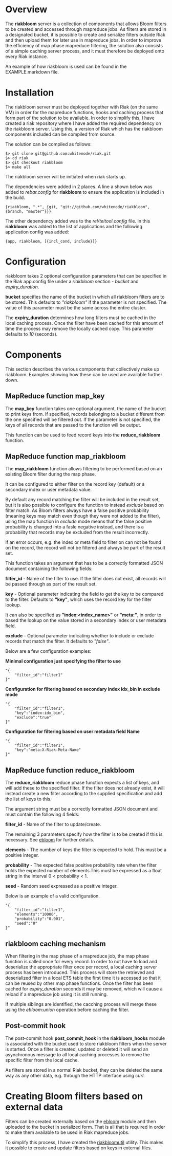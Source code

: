 Overview
========

The **riakbloom** server is a collection of components that allows Bloom filters to be created and accessed through mapreduce jobs. As filters are stored in a designated bucket, it is possible to create and serialize filters outside Riak and then upload them for later use in mapreduce jobs. In order to improve the efficiency of map phase mapreduce filtering, the solution also consists of a simple caching server process, and it must therefore be deployed onto every Riak instance.

An example of how riakbloom is used can be found in the EXAMPLE.markdown file.

Installation
============

The riakbloom server must be deployed together with Riak (on the same VM) in order for the mapreduce functions, hooks and caching process that form part of the solution to be available. In order to simplify this, I have created a riak repository where I have added the required dependency on the riakbloom server. Using this, a version of Riak which has the riakbloom components included can be compiled from source.

The solution can be compiled as follows:

    $> git clone git@github.com:whitenode/riak.git
    $> cd riak
    $> git checkout riakbloom 
    $> make all

The riakbloom server will be initiated when riak starts up.

The dependencies were added in 2 places. A line a shown below was added to *rebar.config* for **riakbloom** to ensure the application is included in the build.

    {riakbloom, ".*", {git, "git://github.com/whitenode/riakbloom", {branch, "master"}}}

The other dependency added was to the *rel/teltool.config* file. In this **riakbloom** was added to the list of applications and the following application config was added:

    {app, riakbloom, [{incl_cond, include}]}

Configuration
=============

riakbloom takes 2 optional configuration parameters that can be specified in the Riak app.config file under a *riakbloom* section - *bucket* and *expiry_duration*.

**bucket** specifies the name of the bucket in which all riakbloom filters are to be stored. This defaults to *"riakbloom"* if the parameter is not specified. The value of this parameter must be the same across the entire cluster.

The **expiry_duration** determines how long filters must be cached in the local caching process. Once the filter have been cached for this amount of time the process may remove the locally cached copy. This parameter defaults to *10* (seconds).

Components
==========

This section describes the various components that collectively make up riakbloom. Examples showing how these can be used are available further down.

MapReduce function map_key
--------------------------

The **map_key** function takes one optional argument, the name of the bucket to print keys from. If specified, records belonging to a bucket different from the one specified will be filtered out. If the parameter is not specified, the keys of all records that are passed to the function will be output.

This function can be used to feed record keys into the **reduce_riakbloom** function.

MapReduce function map_riakbloom
--------------------------------

The **map_riakbloom** function allows filtering to be performed based on an existing Bloom filter during the map phase.

It can be configured to either filter on the record key (default) or a secondary index or user metadata value.

By default any record matching the filter will be included in the result set, but it is also possible to configure the function to instead *exclude* based on filter match. As Bloom filters always have a false positive probability (meaning keys may match even though they were not added to the filter), using the map function in *exclude* mode means that the false positive probability is changed into a fasle negative instead, and there is a probability that records may be excluded from the result incorrectly.

If an error occurs, e.g. the index or meta field to filter on can not be found on the record, the record will not be filtered and always be part of the result set.

This function takes an argument that has to be a correctly formatted JSON document containing the following fields:

**filter_id** - Name of the filter to use. If the filter does not exist, all records will be passed through as part of the result set.

**key** - Optional parameter indicating the field to get the key to be compared to the filter. Defaults to **"key"**, which uses the record key for the filter lookup.

It can also be specified as **"index:<index_name>"** or **"meta:<user metadata field name>"**, in order to based the lookup on the value stored in a secondary index or user metadata field.

**exclude** - Optional parameter indicating whether to include or exclude records that match the filter. It defaults to *"false"*.

Below are a few configuration examples:

**Minimal configuration just specifying the filter to use** 

    "{
        "filter_id":"filter1"
    }"

**Configuration for filtering based on secondary index idx_bin in exclude mode** 

    "{
        "filter_id":"filter1",
        "key":"index:idx_bin",
        "exclude":"true"
    }"

**Configuration for filtering based on user metadata field Name** 

    "{
        "filter_id":"filter1",
        "key":"meta:X-Riak-Meta-Name"
    }"

MapReduce function reduce_riakbloom
-----------------------------------

The **reduce_riakbloom** reduce phase function expects a list of keys, and will add these to the specified filter. If the filter does not already exist, it will instead create a new filter according to the supplied specification and add the list of keys to this.

The argument string must be a correctly formatted JSON document and must contain the following 4 fields:

**filter_id** - Name of the filter to update/create.

The remaining 3 parameters specify how the filter is to be created if this is necessary. See [ebloom](https://github.com/basho/ebloom) for further details.

**elements** - The number of keys the filter is expected to hold. This must be a positive integer.

**probability** - The expected false positive probability rate when the filter holds the expected number of elements.This must be expressed as a float string in the interval 0 < probability < 1.

**seed** - Random seed expressed as a positive integer. 

Below is an example of a valid configuration. 

    "{
        "filter_id":"filter1",
        "elements":"10000",
        "probability":"0.001",
        "seed":"0"
    }"

riakbloom caching mechanism
---------------------------

When filtering in the map phase of a mapreduce job, the map phase function is called once for every record. In order to not have to load and deserialize the appropriate filter once per record, a local caching server process has been introduced. This process will store the retrieved and deserialized filter in a local ETS table the first time it is accessed so that it can be reused by other map phase functions. Once the filter has been cached for *expiry_duration* seconds it may be removed, which will cause a reload if a mapreduce job using it is still running.

If multiple siblings are identified, the cacching process will merge these using the *ebloom:union* operation before caching the filter.

Post-commit hook
----------------
 
The post-commit hook **post_commit_hook** in the **riakbloom_hooks** module is associated with the bucket used to store riakbloom filters when the server is started. Once a filter is created, updated or deleted it will send an asynchronous message to all local caching processes to remove the specific filter from the local cache.

As filters are stored in a normal Riak bucket, they can be deleted the same way as any other data, e.g. through the HTTP interface using *curl*.

Creating Bloom filters based on external data
=============================================

Filters can be created externally based on the [ebloom](https://github.com/basho/ebloom) module and then uploaded to the bucket in serialized form. That is all that is required in order to make them available to be used in Riak mapreduce jobs.

To simplify this process, I have created the [riakbloomutil](https://github.com/whitenode/riakbloomutil) utility. This makes it possible to create and update filters based on keys in external files.

